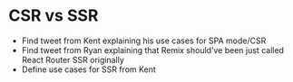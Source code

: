# CSR vs SSR

- Find tweet from Kent explaining his use cases for SPA mode/CSR
- Find tweet from Ryan explaining that Remix should’ve been just called React Router SSR originally
- Define use cases for SSR from Kent